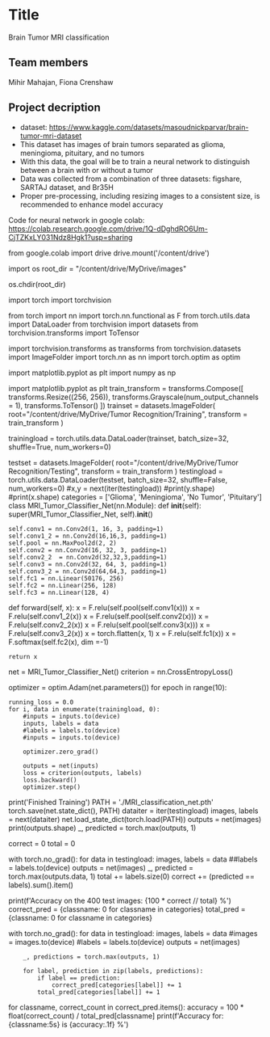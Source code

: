 # Title

Brain Tumor MRI classification

## Team members

Mihir Mahajan, Fiona Crenshaw

## Project decription

- dataset: https://www.kaggle.com/datasets/masoudnickparvar/brain-tumor-mri-dataset
- This dataset has images of brain tumors separated as glioma, meningioma, pituitary, and no tumors
- With this data, the goal will be to train a neural network to distinguish between a brain with or without a tumor
- Data was collected from a combination of three datasets: figshare, SARTAJ dataset, and Br35H
- Proper pre-processing, including resizing images to a consistent size, is recommended to enhance model accuracy

Code for neural network in google colab: https://colab.research.google.com/drive/1Q-dDghdRO6Um-CjTZKxLY031Ndz8Hgk1?usp=sharing 

from google.colab import drive
drive.mount('/content/drive')

import os
root_dir = "/content/drive/MyDrive/images"

os.chdir(root_dir)

import torch
import torchvision

from torch import nn
import torch.nn.functional as F
from torch.utils.data import DataLoader
from torchvision import datasets
from torchvision.transforms import ToTensor

import torchvision.transforms as transforms
from torchvision.datasets import ImageFolder
import torch.nn as nn
import torch.optim as optim


import matplotlib.pyplot as plt
import numpy as np

import matplotlib.pyplot as plt
train_transform = transforms.Compose([
    transforms.Resize((256, 256)),
    transforms.Grayscale(num_output_channels = 1),
    transforms.ToTensor()
])
trainset = datasets.ImageFolder(
    root="/content/drive/MyDrive/Tumor Recognition/Training",
    transform = train_transform
)

trainingload = torch.utils.data.DataLoader(trainset, batch_size=32,
                                          shuffle=True, num_workers=0)

testset = datasets.ImageFolder(
    root="/content/drive/MyDrive/Tumor Recognition/Testing",
    transform = train_transform
)
testingload = torch.utils.data.DataLoader(testset, batch_size=32,
                                         shuffle=False, num_workers=0)
#x,y = next(iter(testingload))
#print(y.shape)
#print(x.shape)
categories = ['Glioma', 'Meningioma', 'No Tumor', 'Pituitary']
class MRI_Tumor_Classifier_Net(nn.Module):
  def __init__(self):
    super(MRI_Tumor_Classifier_Net, self).__init__()

    self.conv1 = nn.Conv2d(1, 16, 3, padding=1)
    self.conv1_2 = nn.Conv2d(16,16,3, padding=1)
    self.pool = nn.MaxPool2d(2, 2)
    self.conv2 = nn.Conv2d(16, 32, 3, padding=1)
    self.conv2_2  = nn.Conv2d(32,32,3,padding=1)
    self.conv3 = nn.Conv2d(32, 64, 3, padding=1)
    self.conv3_2 = nn.Conv2d(64,64,3, padding=1)
    self.fc1 = nn.Linear(50176, 256)
    self.fc2 = nn.Linear(256, 128)
    self.fc3 = nn.Linear(128, 4)


  def forward(self, x):
    x = F.relu(self.pool(self.conv1(x)))
    x = F.relu(self.conv1_2(x))
    x = F.relu(self.pool(self.conv2(x)))
    x = F.relu(self.conv2_2(x))
    x = F.relu(self.pool(self.conv3(x)))
    x = F.relu(self.conv3_2(x))
    x = torch.flatten(x, 1)
    x = F.relu(self.fc1(x))
    x = F.softmax(self.fc2(x), dim =-1)

    return x

net = MRI_Tumor_Classifier_Net()
criterion = nn.CrossEntropyLoss()

optimizer = optim.Adam(net.parameters())
for epoch in range(10):

    running_loss = 0.0
    for i, data in enumerate(trainingload, 0):
        #inputs = inputs.to(device)
        inputs, labels = data
        #labels = labels.to(device)
        #inputs = inputs.to(device)

        optimizer.zero_grad()

        outputs = net(inputs)
        loss = criterion(outputs, labels)
        loss.backward()
        optimizer.step()
print('Finished Training')
PATH = './MRI_classification_net.pth'
torch.save(net.state_dict(), PATH)
dataiter = iter(testingload)
images, labels = next(dataiter)
net.load_state_dict(torch.load(PATH))
outputs = net(images)
print(outputs.shape)
_, predicted = torch.max(outputs, 1)

correct = 0
total = 0

with torch.no_grad():
    for data in testingload:
        images, labels = data
        ##labels = labels.to(device)
        outputs = net(images)
        _, predicted = torch.max(outputs.data, 1)
        total += labels.size(0)
        correct += (predicted == labels).sum().item()

print(f'Accuracy on the 400 test images: {100 * correct // total} %')
correct_pred = {classname: 0 for classname in categories}
total_pred = {classname: 0 for classname in categories}

with torch.no_grad():
    for data in testingload:
        images, labels = data
        #images = images.to(device)
        #labels = labels.to(device)
        outputs = net(images)

        _, predictions = torch.max(outputs, 1)

        for label, prediction in zip(labels, predictions):
            if label == prediction:
                correct_pred[categories[label]] += 1
            total_pred[categories[label]] += 1

for classname, correct_count in correct_pred.items():
    accuracy = 100 * float(correct_count) / total_pred[classname]
    print(f'Accuracy for: {classname:5s} is {accuracy:.1f} %')
